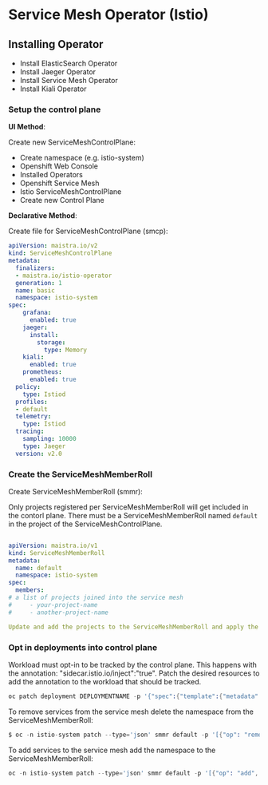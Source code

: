 # Service Mesh Operator (Istio)

## Installing Operator

* Install ElasticSearch Operator
* Install Jaeger Operator
* Install Service Mesh Operator
* Install Kiali Operator


### Setup the control plane

**UI Method**: 

Create new ServiceMeshControlPlane:

* Create namespace (e.g. istio-system)
* Openshift Web Console
* Installed Operators
* Openshift Service Mesh
* Istio ServiceMeshControlPlane
* Create new Control Plane


**Declarative Method**:

Create file for ServiceMeshControlPlane (smcp):

```yaml
apiVersion: maistra.io/v2
kind: ServiceMeshControlPlane
metadata:
  finalizers:
  - maistra.io/istio-operator
  generation: 1
  name: basic
  namespace: istio-system
spec:
    grafana:
      enabled: true
    jaeger:
      install:
        storage:
          type: Memory
    kiali:
      enabled: true
    prometheus:
      enabled: true
  policy:
    type: Istiod
  profiles:
  - default
  telemetry:
    type: Istiod
  tracing:
    sampling: 10000
    type: Jaeger
  version: v2.0
```


### Create the ServiceMeshMemberRoll

Create ServiceMeshMemberRoll (smmr):

Only projects registered per ServiceMeshMemberRoll will get included in the contorl plane. There must be a ServiceMeshMemberRoll named `default` in the project of the ServiceMeshControlPlane.

```yaml

apiVersion: maistra.io/v1
kind: ServiceMeshMemberRoll
metadata:
  name: default
  namespace: istio-system
spec:
  members:
# a list of projects joined into the service mesh
#     - your-project-name
#     - another-project-name

Update and add the projects to the ServiceMeshMemberRoll and apply the resource.
```


### Opt in deployments into control plane

Workload must opt-in to be tracked by the control plane. This happens with the annotation: "sidecar.istio.io/inject":"true". Patch the desired resources to add the annotation to the workload that should be tracked.

```s
oc patch deployment DEPLOYMENTNAME -p '{"spec":{"template":{"metadata":{"annotations":{"sidecar.istio.io/inject":"true"}}}}}' --type=merge
```

To remove services from the service mesh delete the namespace from the ServiceMeshMemberRoll:

```s
$ oc -n istio-system patch --type='json' smmr default -p '[{"op": "remove", "path": "/spec/members", "value":["'"NAMESPACE_TO_REMOVE"'"]}]'
```

To add services to the service mesh add the namespace to the ServiceMeshMemberRoll:

```s
oc -n istio-system patch --type='json' smmr default -p '[{"op": "add", "path": "/spec/members", "value":["'"NAMESPACE_TO_ADD"'"]}]'
```

